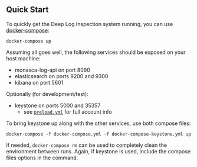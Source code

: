 Quick Start
-----------

To quickly get the Deep Log Inspection system running, you can use [docker-compose][1]:

    docker-compose up

Assuming all goes well, the following services should be exposed on your host
machine:

* monasca-log-api on port 8090
* elasticsearch on ports 9200 and 9300
* kibana on port 5601

Optionally (for development/test):
* keystone on ports 5000 and 35357
    + see [`preload.yml`][2] for full account info

To bring keystone up along with the other services, use both compose files:

    docker-compose -f docker-compose.yml -f docker-compose-keystone.yml up

If needed, `docker-compose rm` can be used to completely clean the environment between runs. Again, if keystone is used, include the compose files options in the command.

[1]:https://docs.docker.com/compose/
[2]:https://github.com/martel-innovate/deep-log-inspection/blob/master/keystone/preload.yml
